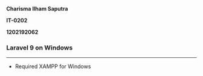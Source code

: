 **Charisma Ilham Saputra**

**IT-0202**

**1202192062**

### 												Laravel 9 on Windows

------

- Required XAMPP for Windows

[Installer XAMPP]: https://www.apachefriends.org/	"www.apachefriends.org"


